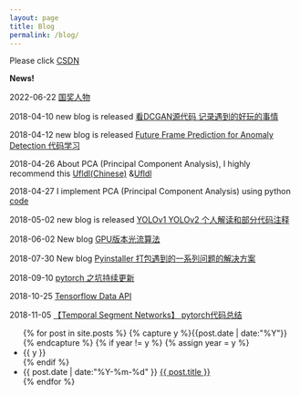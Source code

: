 ```yaml
---
layout: page
title: Blog
permalink: /blog/
---
```


Please click [CSDN](https://blog.csdn.net/windows_peng)

**News!**

2022-06-22 [国奖人物](https://news.xidian.edu.cn/info/2106/221061.htm)

2018-04-10 new blog is released [看DCGAN源代码 记录遇到的好玩的事情](https://blog.csdn.net/windows_peng/article/details/79871948)

2018-04-12 new blog is released [Future Frame Prediction for Anomaly Detection 代码学习](https://blog.csdn.net/windows_peng/article/details/79905075)

2018-04-26  About PCA (Principal Component Analysis), I highly recommend this [Ufldl(Chinese)](http://ufldl.stanford.edu/wiki/index.php/%E4%B8%BB%E6%88%90%E5%88%86%E5%88%86%E6%9E%90) &[Ufldl](http://ufldl.stanford.edu/wiki/index.php/PCA)

2018-04-27  I implement PCA (Principal Component Analysis) using python [code](https://blog.csdn.net/windows_peng/article/details/80099666)

2018-05-02  new blog is released [YOLOv1 YOLOv2 个人解读和部分代码注释 ](https://blog.csdn.net/windows_peng/article/details/80168327)

2018-06-02 New blog [GPU版本光流算法](https://blog.csdn.net/windows_peng/article/details/80568114#commentsedit)

2018-07-30 New blog [Pyinstaller 打包遇到的一系列问题的解决方案](https://mp.csdn.net/mdeditor/81285658#)

2018-09-10 [pytorch 之坑持续更新](https://mp.csdn.net/postedit/82596459)

2018-10-25 [Tensorflow Data API](https://mp.csdn.net/postedit/83376618)

2018-11-05 [【Temporal Segment Networks】 pytorch代码总结](https://mp.csdn.net/postedit/83751283)

<ul class="listing">
{% for post in site.posts %}
  {% capture y %}{{post.date | date:"%Y"}}{% endcapture %}
  {% if year != y %}
    {% assign year = y %}
    <li class="listing-seperator">{{ y }}</li>
  {% endif %}
  <li class="listing-item">
    <time datetime="{{ post.date | date:"%Y-%m-%d" }}">{{ post.date | date:"%Y-%m-%d" }}</time>
    <a href="{{ post.url | prepend: site.baseurl }}" title="{{ post.title }}">{{ post.title }}</a>
  </li>
{% endfor %}
</ul>
